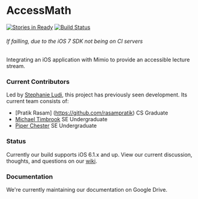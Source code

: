 AccessMath
==========
[![Stories in Ready](http://badge.waffle.io/ritaccess/accessmath.png)](http://waffle.io/ritaccess/accessmath) [![Build Status](https://travis-ci.org/RITAccess/accessmath.png?branch=master)](https://travis-ci.org/RITAccess/accessmath)
###### If failling, due to the iOS 7 SDK not being on CI servers
Integrating an iOS application with Mimio to provide an accessible lecture stream.
### Current Contributors
Led by [Stephanie Ludi](https://github.com/retrogamer80s), this project has previously seen development. Its current team consists of:
* [Pratik Rasam] (https://github.com/rasampratik) CS Graduate 
* [Michael Timbrook](https://github.com/7imbrook) SE Undergraduate 
* [Piper Chester](https://github.com/piperchester) SE Undergraduate 

### Status
Currently our build supports iOS 6.1.x and up. View our current discussion, thoughts, and questions on our [wiki](https://github.com/RITAccess/accessmath/wiki/home).

### Documentation
We're currently maintaining our documentation on Google Drive.
